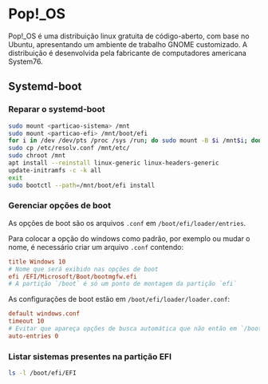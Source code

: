 # Pop!_OS

Pop!_OS é uma distribuição linux gratuita de código-aberto, com base no Ubuntu, apresentando um ambiente de trabalho GNOME customizado. A distribuição é desenvolvida pela fabricante de computadores americana System76.

## Systemd-boot

### Reparar o systemd-boot

```bash
sudo mount <particao-sistema> /mnt
sudo mount <particao-efi> /mnt/boot/efi
for i in /dev /dev/pts /proc /sys /run; do sudo mount -B $i /mnt$i; done
sudo cp /etc/resolv.conf /mnt/etc/
sudo chroot /mnt
apt install --reinstall linux-generic linux-headers-generic
update-initramfs -c -k all
exit
sudo bootctl --path=/mnt/boot/efi install
```

### Gerenciar opções de boot

As opções de boot são os arquivos `.conf` em `/boot/efi/loader/entries`.

Para colocar a opção do windows como padrão, por exemplo ou mudar o nome, é necessário criar um arquivo `.conf` contendo:

```ini
title Windows 10
# Nome que será exibido nas opções de boot
efi /EFI/Microsoft/Boot/bootmgfw.efi
# A partição `/boot` é só um ponto de montagem da partição `efi`
```

As configurações de boot estão em `/boot/efi/loader/loader.conf`:

```ini
default windows.conf
timeout 10
# Evitar que apareça opções de busca automática que não então em `/boot/efi/loader/entries`.
auto-entries 0
```

### Listar sistemas presentes na partição EFI

```bash
ls -l /boot/efi/EFI
```
